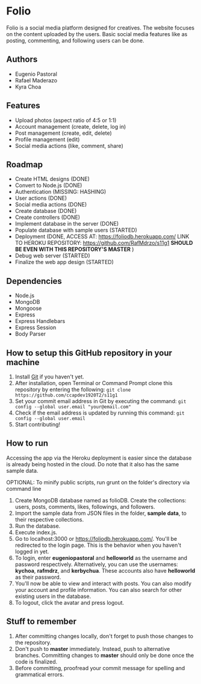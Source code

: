 # Folio

Folio is a social media platform designed for creatives. The website focuses on the content uploaded by the users. Basic social media features like as posting, commenting, and following users can be done.

## Authors
- Eugenio Pastoral
- Rafael Maderazo
- Kyra Choa

## Features
- Upload photos (aspect ratio of 4:5 or 1:1)
- Account management (create, delete, log in)
- Post management (create, edit, delete)
- Profile management (edit)
- Social media actions (like, comment, share)

## Roadmap
- Create HTML designs (DONE)
- Convert to Node.js (DONE)
- Authentication (MISSING: HASHING)
- User actions (DONE)
- Social media actions (DONE)
- Create database (DONE)
- Create controllers (DONE)
- Implement database in the server (DONE)
- Populate database with sample users (STARTED)
- Deployment (DONE, ACCESS AT: https://foliodb.herokuapp.com/  LINK TO HEROKU REPOSITORY: https://github.com/RafMdrzo/s11g1 **SHOULD BE EVEN WITH THIS REPOSITORY'S MASTER** )
- Debug web server (STARTED)
- Finalize the web app design (STARTED)

## Dependencies
- Node.js
- MongoDB
- Mongoose
- Express
- Express Handlebars
- Express Session
- Body Parser

## How to setup this GitHub repository in your machine

1. Install [Git](https://git-scm.com/downloads) if you haven't yet.
2. After installation, open Terminal or Command Prompt clone this repository by entering the following:
`git clone https://github.com/ccapdev1920T2/s11g1`
3. Set your commit email address in Git by executing the command:
`git config --global user.email "your@email.com"`
4. Check if the email address is updated by running this command:
`git config --global user.email`
5. Start contributing!

## How to run
Accessing the app via the Heroku deployment is easier since the database is already being hosted in the cloud. Do note that it also has the same sample data.

OPTIONAL: To minify public scripts, run grunt on the folder's directory via command line
1. Create MongoDB database named as folioDB. Create the collections: users, posts, comments, likes, followings, and followers.
2. Import the sample data from JSON files in the folder, **sample data**, to their respective collections.
3. Run the database.
4. Execute index.js.
5. Go to localhost:3000 or https://foliodb.herokuapp.com/. You'll be redirected to the login page. This is the behavior when you haven't logged in yet.
6. To login, enter **eugeniopastoral** and **helloworld** as the username and password respectively. Alternatively, you can use the usernames: **kychoa**, **rafmdrz**, and **kerbychua**. These accounts also have **helloworld** as their password.
7. You'll now be able to view and interact with posts. You can also modify your account and profile information. 
   You can also search for other existing users in the database.
8. To logout, click the avatar and press logout.

## Stuff to remember

1. After committing changes locally, don't forget to push those changes to the repository.
2. Don't push to **master** immediately. Instead, push to alternative branches. Committing changes to **master** should only be done once the code is finalized.
3. Before committing, proofread your commit message for spelling and grammatical errors.
